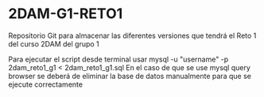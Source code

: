 # 2DAM-G1-RETO1

Repositorio Git para almacenar las diferentes versiones que tendrá el Reto 1 del curso 2DAM del grupo 1

Para ejecutar el script desde terminal usar mysql -u "username" -p 2dam_reto1_g1 < 2dam_reto1_g1.sql
En el caso de que se use mysql query browser se deberá de eliminar la base de datos manualmente para que se ejecute correctamente
